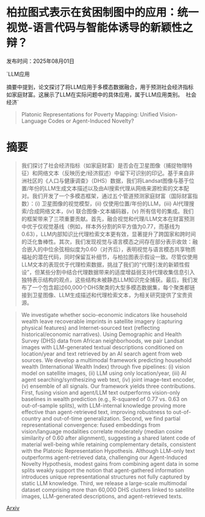 # 柏拉图式表示在贫困制图中的应用：统一视觉-语言代码与智能体诱导的新颖性之辩？

发布时间：2025年08月01日

`LLM应用

摘要中提到，论文探讨了将LLM应用于多模态数据融合，用于预测社会经济指标如家庭财富。这展示了LLM在实际问题中的具体应用，属于LLM应用类别。` `社会经济`

> Platonic Representations for Poverty Mapping: Unified Vision-Language Codes or Agent-Induced Novelty?

# 摘要

> 我们探讨了社会经济指标（如家庭财富）是否会在卫星图像（捕捉物理特征）和网络文本（反映历史/经济叙述）中留下可识别的印记。基于来自非洲社区的《人口与健康调查》（DHS）数据，我们将Landsat图像与基于位置/年份的LLM生成文本描述以及由AI搜索代理从网络来源检索的文本配对。我们开发了一个多模态框架，通过五个管道预测家庭财富（国际财富指数）：(i) 卫星图像的视觉模型，(ii) 仅使用位置/年份的LLM，(iii) AI代理搜索/合成网络文本，(iv) 联合图像-文本编码器，(v) 所有信号的集成。我们的框架带来了三项重要贡献。首先，融合视觉和代理/LLM文本在财富预测中优于仅视觉基线（例如，样本外分割的R平方值为0.77，而基线为0.63），LLM内部知识比代理检索文本更有效，显著提升了跨国家和跨时间的泛化鲁棒性。其次，我们发现视觉与语言模态之间存在部分表示收敛：融合嵌入的中位余弦相似度为0.60（对齐后），表明视觉与语言模态共享物质福祉的潜在代码，同时保留互补细节，与柏拉图表示假设一致。尽管仅使用LLM文本的表现优于代理检索数据，挑战了我们的“代理引发的新颖性假设”，但某些分割中结合代理数据带来的适度增益弱支持代理收集信息引入独特表示结构的观点，这些结构未被静态LLM知识完全捕获。最后，我们发布了一个包含超过60,000个DHS聚类的大型多模态数据集，每个聚类都链接到卫星图像、LLM生成描述和代理检索文本，为相关研究提供了宝贵资源。

> We investigate whether socio-economic indicators like household wealth leave recoverable imprints in satellite imagery (capturing physical features) and Internet-sourced text (reflecting historical/economic narratives). Using Demographic and Health Survey (DHS) data from African neighborhoods, we pair Landsat images with LLM-generated textual descriptions conditioned on location/year and text retrieved by an AI search agent from web sources. We develop a multimodal framework predicting household wealth (International Wealth Index) through five pipelines: (i) vision model on satellite images, (ii) LLM using only location/year, (iii) AI agent searching/synthesizing web text, (iv) joint image-text encoder, (v) ensemble of all signals. Our framework yields three contributions. First, fusing vision and agent/LLM text outperforms vision-only baselines in wealth prediction (e.g., R-squared of 0.77 vs. 0.63 on out-of-sample splits), with LLM-internal knowledge proving more effective than agent-retrieved text, improving robustness to out-of-country and out-of-time generalization. Second, we find partial representational convergence: fused embeddings from vision/language modalities correlate moderately (median cosine similarity of 0.60 after alignment), suggesting a shared latent code of material well-being while retaining complementary details, consistent with the Platonic Representation Hypothesis. Although LLM-only text outperforms agent-retrieved data, challenging our Agent-Induced Novelty Hypothesis, modest gains from combining agent data in some splits weakly support the notion that agent-gathered information introduces unique representational structures not fully captured by static LLM knowledge. Third, we release a large-scale multimodal dataset comprising more than 60,000 DHS clusters linked to satellite images, LLM-generated descriptions, and agent-retrieved texts.

[Arxiv](https://arxiv.org/abs/2508.01109)